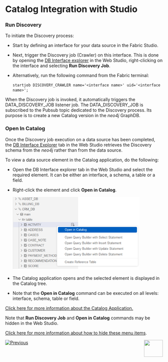 <web>

# Catalog Integration with Studio

### Run Discovery

To initiate the Discovery process:

* Start by defining an interface for your data source in the Fabric Studio. 

* Next, trigger the Discovery job (Crawler) on this interface. This is done by opening the [DB Interface explorer](/articles/04_fabric_studio/25_web_data_explorer.md) in the Web Studio, right-clicking on the interface and selecting **Run Discovery Job**.

* Alternatively, run the following command from the Fabric terminal:

  ~~~
  startjob DISCOVERY_CRAWLER name='<interface name>' uid='<interface name>';
  ~~~

When the Discovery job is invoked, it automatically triggers the DATA_DISCOVERY_JOB listener job. The DATA_DISCOVERY_JOB is subscribed to the Pubsub topic dedicated to the Discovery process. Its purpose is to create a new Catalog version in the *neo4j* GraphDB.

### Open In Catalog

Once the Discovery job execution on a data source has been completed, the [DB Interface Explorer](/articles/04_fabric_studio/25_web_data_explorer.md) tab in the Web Studio retrieves the Discovery schema from the *neo4j* rather than from the data source.

To view a data source element in the Catalog application, do the following:

* Open the DB Interface explorer tab in the Web Studio and select the required element. It can be either an interface, a schema, a table or a field.

* Right-click the element and click **Open in Catalog**. 

  <img src="images/show_catalog_commands.png" style="zoom:75%;" />

* The Catalog application opens and the selected element is displayed in the Catalog tree.

* Note that the **Open in Catalog** command can be executed on all levels: interface, schema, table or field.

[Click here for more information about the Catalog Application.](05_catalog_app.md)



Note that **Run Discovery Job** and **Open in Catalog** commands may be hidden in the Web Studio. 

[Click here for more information about how to hide these menu items](21_advanced_settings.md#web-studio).





[![Previous](/articles/images/Previous.png)](04_plugin_framework.md)[<img align="right" width="60" height="54" src="/articles/images/Next.png">](05_catalog_app.md) 

</web>

